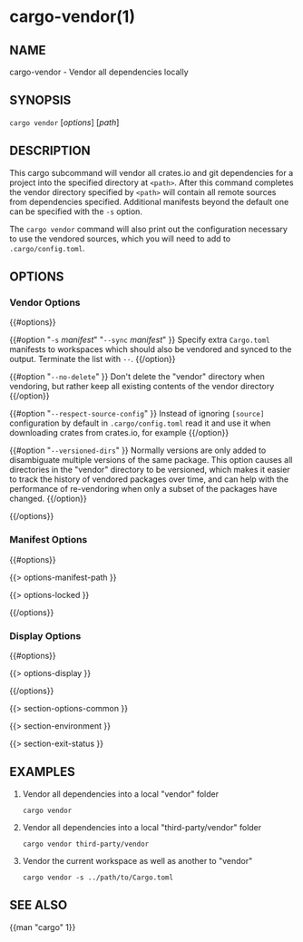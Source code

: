 # cargo-vendor(1)

## NAME

cargo-vendor - Vendor all dependencies locally

## SYNOPSIS

`cargo vendor` [_options_] [_path_]

## DESCRIPTION

This cargo subcommand will vendor all crates.io and git dependencies for a
project into the specified directory at `<path>`. After this command completes
the vendor directory specified by `<path>` will contain all remote sources from
dependencies specified. Additional manifests beyond the default one can be
specified with the `-s` option.

The `cargo vendor` command will also print out the configuration necessary
to use the vendored sources, which you will need to add to `.cargo/config.toml`.

## OPTIONS

### Vendor Options

{{#options}}

{{#option "`-s` _manifest_" "`--sync` _manifest_" }}
Specify extra `Cargo.toml` manifests to workspaces which should also be
vendored and synced to the output. Terminate the list with `--`.
{{/option}}

{{#option "`--no-delete`" }}
Don't delete the "vendor" directory when vendoring, but rather keep all
existing contents of the vendor directory
{{/option}}

{{#option "`--respect-source-config`" }}
Instead of ignoring `[source]` configuration by default in `.cargo/config.toml`
read it and use it when downloading crates from crates.io, for example
{{/option}}

{{#option "`--versioned-dirs`" }}
Normally versions are only added to disambiguate multiple versions of the
same package. This option causes all directories in the "vendor" directory
to be versioned, which makes it easier to track the history of vendored
packages over time, and can help with the performance of re-vendoring when
only a subset of the packages have changed.
{{/option}}

{{/options}}

### Manifest Options

{{#options}}

{{> options-manifest-path }}

{{> options-locked }}

{{/options}}

### Display Options

{{#options}}

{{> options-display }}

{{/options}}

{{> section-options-common }}

{{> section-environment }}

{{> section-exit-status }}

## EXAMPLES

1. Vendor all dependencies into a local "vendor" folder

       cargo vendor

2. Vendor all dependencies into a local "third-party/vendor" folder

       cargo vendor third-party/vendor

3. Vendor the current workspace as well as another to "vendor"

       cargo vendor -s ../path/to/Cargo.toml

## SEE ALSO
{{man "cargo" 1}}

